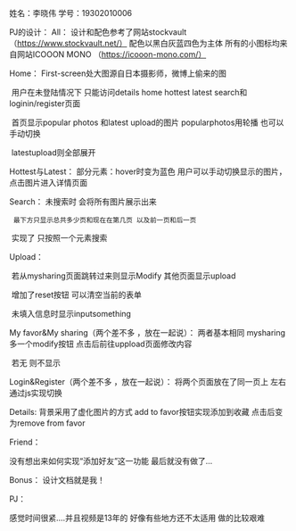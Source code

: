 姓名：李晓伟 学号：19302010006

PJ的设计：
All：
       设计和配色参考了网站stockvault（https://www.stockvault.net/）
       配色以黑白灰蓝四色为主体
       所有的小图标均来自网站ICOOON MONO （https://icooon-mono.com/）

Home：
       First-screen处大图源自日本摄影师，微博上偷来的图

​		用户在未登陆情况下 只能访问details home hottest latest search和 loginin/register页面

​        首页显示popular photos 和latest upload的图片 popularphotos用轮播 也可以手动切换 

​		latestupload则全部展开

Hottest与Latest：
       部分元素：hover时变为蓝色
       用户可以手动切换显示的图片，点击图片进入详情页面

Search：
       未搜索时 会将所有图片展示出来 

  	 最下方只显示总共多少页和现在在第几页 以及前一页和后一页

​		实现了 只按照一个元素搜索

Upload：

​		若从mysharing页面跳转过来则显示Modify 其他页面显示upload 

​		增加了reset按钮 可以清空当前的表单 

​		未填入信息时显示inputsomething

My favor&My sharing（两个差不多 ，放在一起说）：
      两者基本相同 mysharing 多一个modify按钮 点击后前往uppload页面修改内容

​		若无 则不显示

Login&Register（两个差不多 ，放在一起说）：
      将两个页面放在了同一页上 左右通过js实现切换

Details:
      背景采用了虚化图片的方式 add to favor按钮实现添加到收藏 点击后变为remove from favor

Friend：

没有想出来如何实现“添加好友”这一功能 最后就没有做了...

Bonus：
      设计文档就是我！

PJ：

感觉时间很紧....并且视频是13年的 好像有些地方还不太适用 做的比较艰难



